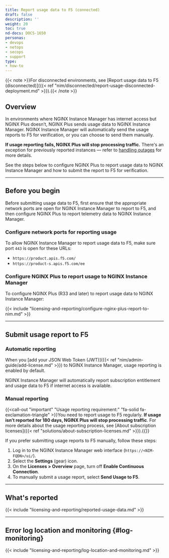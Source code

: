 ```yaml
---
title: Report usage data to F5 (connected)
draft: false
description: ''
weight: 20
toc: true
nd-docs: DOCS-1650
personas:
- devops
- netops
- secops
- support
type:
- how-to
---
```


{{< note >}}For disconnected environments, see [Report usage data to F5 (disconnected)]({{< ref "nim/disconnected/report-usage-disconnected-deployment.md" >}}).{{< /note >}}

## Overview

In environments where NGINX Instance Manager has internet access but NGINX Plus doesn’t, NGINX Plus sends usage data to NGINX Instance Manager. NGINX Instance Manager will automatically send the usage reports to F5 for verification, or you can choose to send them manually.

**If usage reporting fails, NGINX Plus will stop processing traffic.** There's an exception for previously reported instances — refer to [handling outages](#handling-outages) for more details.

See the steps below to configure NGINX Plus to report usage data to NGINX Instance Manager and how to submit the report to F5 for verification.

---

## Before you begin

Before submitting usage data to F5, first ensure that the appropriate network ports are open for NGINX Instance Manager to report to F5, and then configure NGINX Plus to report telemetry data to NGINX Instance Manager.

### Configure network ports for reporting usage

To allow NGINX Instance Manager to report usage data to F5, make sure port `443` is open for these URLs:

- `https://product.apis.f5.com/`
- `https://product-s.apis.f5.com/ee`

### Configure NGINX Plus to report usage to NGINX Instance Manager

To configure NGINX Plus (R33 and later) to report usage data to NGINX Instance Manager:

{{< include "licensing-and-reporting/configure-nginx-plus-report-to-nim.md" >}}

---

## Submit usage report to F5

### Automatic reporting

When you [add your JSON Web Token (JWT)]({{< ref "nim/admin-guide/add-license.md" >}}) to NGINX Instance Manager, usage reporting is enabled by default.

NGINX Instance Manager will automatically report subscription entitlement and usage data to F5 if internet access is available.

### Manual reporting

{{<call-out "important" "Usage reporting requirement:" "fa-solid fa-exclamation-triangle" >}}You need to report usage to F5 regularly. **If usage isn’t reported for 180 days, NGINX Plus will stop processing traffic**. For more details about the usage reporting process, see [About subscription licenses]({{< ref "solutions/about-subscription-licenses.md" >}}).{{</call-out>}}

If you prefer submitting usage reports to F5 manually, follow these steps:

1. Log in to the NGINX Instance Manager web interface (`https://<NIM-FQDN>/ui/`).
2. Select the **Settings** (gear) icon.
3. On the **Licenses > Overview** page, turn off **Enable Continuous Connection**.
4. To manually submit a usage report, select **Send Usage to F5**.

---

## What's reported

{{< include "licensing-and-reporting/reported-usage-data.md" >}}

---

## Error log location and monitoring {#log-monitoring}

{{< include "licensing-and-reporting/log-location-and-monitoring.md" >}}
